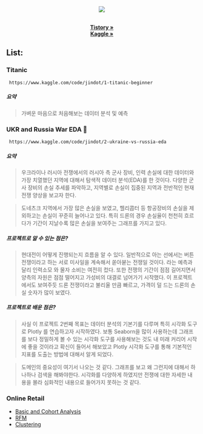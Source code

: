 <div id = "header">
 <div id = "header" align="center">
  <img src="https://capsule-render.vercel.app/api?type=venom&color=auto&height=300&section=header&text=Wake%20Up!%20Jindot.&fontSize=55" />
  <p align="center">
    <br />
    <a href="https://94jindot.tistory.com//"><strong>Tistory »</strong></a>
    <br />
    <a href="https://www.kaggle.com/work/code/"><strong>Kaggle »</strong></a>
    <br />
 </div>
</div>
<div id = 'content'>
 
## List:
<!-- Titanic -->
###  Titanic
     https://www.kaggle.com/code/jindot/1-titanic-beginner
##### 요약
> 가벼운 마음으로 처음해보는 데이터 분석 및 예측
<!-- Titanic END -->
<!-- UKR RUS WAR-->
###  UKR and Russia War EDA 🥉
     https://www.kaggle.com/code/jindot/2-ukraine-vs-russia-eda
     
##### 요약 
> 우크라이나 러시아 전쟁에서의 러시아 측 군사 장비, 인력 손실에 대한 데이터와 가장 치열했던 지역에 대해서 탐색적 데이터 분석(EDA)를 한 것이다. 다양한 군사 장비의 손실 추세를 파악하고, 지역별로 손실이 집중된 지역과 전반적인 현재 전쟁 양상을 보고자 한다.

> 도네츠크 지역에서 가장 많은 손실을 보였고, 헬리콥터 등 항공장비의 손실을 제외하고는 손실이 꾸준히 늘어나고 있다. 특히 드론의 경우 손실율이 천천히 흐르다가 기간이 지날수록 많은 손실을 보여주는 그래프를 가지고 있다.

##### 프로젝트로 알 수 있는 점은?
> 현대전이 어떻게 진행되는지 흐름을 알 수 있다. 일반적으로 아는 선에서는 버튼 전쟁이라고 하는 서로 미사일을 계속해서 쏟아붇는 전쟁일 것이다. 라는 예측과 달리 인력소모 와 물자 소비는 여전히 컸다. 또한 전쟁의 기간이 점점 길어지면서 양측의 자원은 점점 떨어지고 가성비의 대결로 넘어가기 시작했다. 이 프로젝트에서도 보여주듯 드론 전쟁이라고 불리울 만큼 빠르고, 가격이 덜 드는 드론의 손실 숫자가 많이 보였다.

##### 프로젝트로 배운 점은?
> 사실 이 프로젝트 2번째 목표는 데이터 분석의 기본기를 다루며 특히 시각화 도구로 Plotly 를 연습하고자 시작하였다.
보통 Seaborn을 많이 사용하는데 그래프를 보다 정밀하게 볼 수 있는 시각화 도구를 사용해보는 것도 내 미래 커리어 시작에 좋을 것이라고 확신이 들어서 해보았고 Plotly 시각화 도구를 통해 기본적인 지표를 도출는 방법에 대해서 알게 되었다.

> 도메인의 중요성이 여기서 나오는 것 같다. 그래프를 보고 왜 그런지에 대해서 하나하나 검색을 해봐야한다. 시각화를 다양하게 하였지만 전쟁에 대한 자세한 내용을 몰라 심화적인 내용으로 들어가지 못하는 것 같다.
<!-- UKR RUS WAR END -->
<!-- Online Retail -->
###  Online Retail
* [Basic and Cohort Analysis](https://colab.research.google.com/drive/1HlMUq0xtaIHqBZkWQHBuZe_O0ixWgwRT)
* [RFM](https://colab.research.google.com/drive/1SIHPygiL6mWBzJMNia8d5c0mlb3mI9_B)
* [Clustering](https://colab.research.google.com/drive/1mFpEyo6-kHTXTp_SAMam8DN76eEoK1gL)


<!-- Online Retail -->
<br/>
<br/>


</div>
